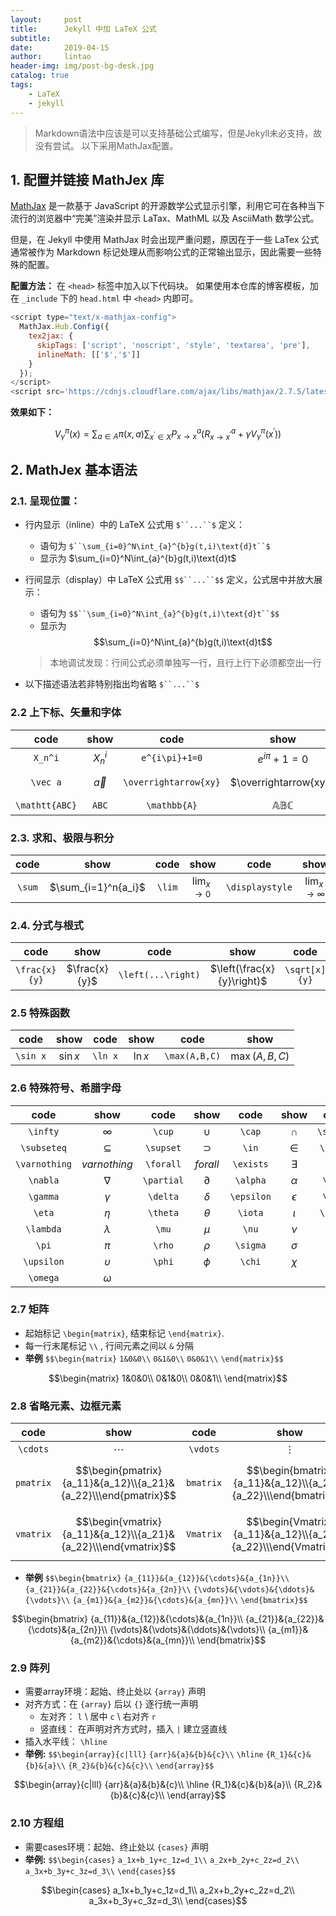 ```yaml
---
layout:     post
title:      Jekyll 中加 LaTeX 公式
subtitle:   
date:       2019-04-15
author:     lintao
header-img: img/post-bg-desk.jpg
catalog: true
tags:
    - LaTeX
    - jekyll
---
```

>Markdown语法中应该是可以支持基础公式编写，但是Jekyll未必支持，故没有尝试。
>以下采用MathJax配置。

## 1. 配置并链接 MathJex 库
[MathJax](https://www.mathjax.org/) 是一款基于 JavaScript 的开源数学公式显示引擎，利用它可在各种当下流行的浏览器中“完美”渲染并显示 LaTax、MathML 以及 AsciiMath 数学公式。

但是，在 Jekyll 中使用 MathJax 时会出现严重问题，原因在于一些 LaTex 公式通常被作为 Markdown 标记处理从而影响公式的正常输出显示，因此需要一些特殊的配置。

**配置方法：**
在 `<head>` 标签中加入以下代码块。
如果使用本仓库的博客模板，加在 `_include` 下的 `head.html` 中 `<head>` 内即可。

```javascript
<script type="text/x-mathjax-config">
  MathJax.Hub.Config({
    tex2jax: {
      skipTags: ['script', 'noscript', 'style', 'textarea', 'pre'],
      inlineMath: [['$','$']]
    }
  });
</script>
<script src='https://cdnjs.cloudflare.com/ajax/libs/mathjax/2.7.5/latest.js?config=TeX-MML-AM_CHTML' async></script>
```
**效果如下：**

$$ V_{\gamma}^{\pi}(x)=\sum_{a\in A}\pi(x,a)\sum_{x^{'}\in X}P^{a}_{x\rightarrow x}(R^{a}_{x\rightarrow x^{'}}+\gamma V^{\pi}_{\gamma}(x^{'})) $$

## 2. MathJex 基本语法
### 2.1. 呈现位置：
- 行内显示（inline）中的 LaTeX 公式用 `$``...``$` 定义：
    - 语句为 `$``\sum_{i=0}^N\int_{a}^{b}g(t,i)\text{d}t``$`
    - 显示为 $\sum_{i=0}^N\int_{a}^{b}g(t,i)\text{d}t$
- 行间显示（display）中 LaTeX 公式用 `$$``...``$$` 定义，公式居中并放大展示：
    - 语句为 `$$``\sum_{i=0}^N\int_{a}^{b}g(t,i)\text{d}t``$$`
    - 显示为
    $$\sum_{i=0}^N\int_{a}^{b}g(t,i)\text{d}t$$

    >本地调试发现：行间公式必须单独写一行，且行上行下必须都空出一行
- 以下描述语法若非特别指出均省略 `$``...``$`

### 2.2 上下标、矢量和字体

code | show | code | show | code | show |
:-: | :-: | :-: | :-: |:-:|:-:|
`X_n^i`|$X_n^i$|`e^{i\pi}+1=0`|$e^{i\pi}+1=0$|
`\vec a` | $\vec a$ | `\overrightarrow{xy}` | $\overrightarrow{xy}$ |`\overline x`|$\overline x$|  
`\mathtt{ABC}` | $\mathtt{ABC}$| `\mathbb{A}` | $\mathbb{ABC}$ |`\mathsf{A}`|$\mathsf{ABC}$

### 2.3. 求和、极限与积分

code | show | code | show | code | show |code |show|
:-: | :-: | :-: | :-: |:-:|:-:|:--:|:--:|
`\sum`|$\sum_{i=1}^n{a_i}$|`\lim`|$\lim_{x\to 0}$|`\displaystyle`|$\displaystyle\lim_{x\to \infty}$|`\int`|$\int_0^\infty{fxdx}$|

### 2.4. 分式与根式

code | show | code | show | code | show |
:-: | :-: | :-: | :-: |:-:|:-:|
`\frac{x}{y}`|$\frac{x}{y}$|`\left(...\right)`|$\left(\frac{x}{y}\right)$|`\sqrt[x]{y}`|$\sqrt[x]{y}$|

### 2.5 特殊函数

code | show | code | show | code | show |
:-: | :-: | :-: | :-: |:-:|:-:|
`\sin x`|$\sin x$|`\ln x`|$\ln x$|`\max(A,B,C)`|$\max(A,B,C)$|

### 2.6 特殊符号、希腊字母

code | show | code | show | code | show | code | show |
:-: | :-: | :-: | :-: |:-:|:-:|:--:|:--:|
`\infty`|$\infty$|`\cup`|$\cup$|`\cap`|$\cap$|`\subset`|$\subset$|
`\subseteq`|$\subseteq$|`\supset`|$\supset$|`\in`|$\in$|`\notin`|$\notin$|
`\varnothing`|$varnothing$|`\forall`|$forall$|`\exists`|$\exists$|`lnot`|$\lnot$|
`\nabla`|$\nabla$|`\partial`|$\partial$|`\alpha`|$\alpha$|`\beta`|$\beta$|
`\gamma`|$\gamma$|`\delta`|$\delta$|`\epsilon`|$\epsilon$|`\zeta`|$\zeta$|
`\eta`|$\eta$|`\theta`|$\theta$|`\iota`|$\iota$|`\kappa`|$\kappa$|
`\lambda`|$\lambda$|`\mu`|$\mu$|`\nu`|$\nu$|`\xi`|$\xi$|
`\pi`|$\pi$|`\rho`|$\rho$|`\sigma`|$\sigma$|`\tau`|$tau$|
`\upsilon`|$\upsilon$|`\phi`|$\phi$|`\chi`|$\chi$|`\psi`|$\psi$|
`\omega`|$\omega$|

### 2.7 矩阵
- 起始标记 `\begin{matrix}`, 结束标记 `\end{matrix}`.
- 每一行末尾标记 `\\` , 行间元素之间以 `&` 分隔
- **举例**
`$$\begin{matrix}`
`1&0&0\\`
`0&1&0\\`
`0&0&1\\`
`\end{matrix}$$`

$$\begin{matrix}
1&0&0\\
0&1&0\\
0&0&1\\
\end{matrix}$$

### 2.8 省略元素、边框元素

code | show | code | show | code | show |
:-: | :-: | :-: | :-: |:-:|:-:|
`\cdots`|$\cdots$|`\vdots`|$\vdots$|`\ddots`|$\ddots$|
`pmatrix`|$$\begin{pmatrix}{a_11}&{a_12}\\{a_21}&{a_22}\\\end{pmatrix}$$|`bmatrix`|$$\begin{bmatrix}{a_11}&{a_12}\\{a_21}&{a_22}\\\end{bmatrix}$$|`Bmatrix`|$$\begin{Bmatrix}{a_11}&{a_12}\\{a_21}&{a_22}\\\end{Bmatrix}$$|
`vmatrix`|$$\begin{vmatrix}{a_11}&{a_12}\\{a_21}&{a_22}\\\end{vmatrix}$$|`Vmatrix`|$$\begin{Vmatrix}{a_11}&{a_12}\\{a_21}&{a_22}\\\end{Vmatrix}$$|

- **举例**
`$$\begin{bmatrix}`
`{a_{11}}&{a_{12}}&{\cdots}&{a_{1n}}\\`
`{a_{21}}&{a_{22}}&{\cdots}&{a_{2n}}\\`
`{\vdots}&{\vdots}&{\ddots}&{\vdots}\\`
`{a_{m1}}&{a_{m2}}&{\cdots}&{a_{mn}}\\`
`\end{bmatrix}$$`

$$\begin{bmatrix}
{a_{11}}&{a_{12}}&{\cdots}&{a_{1n}}\\
{a_{21}}&{a_{22}}&{\cdots}&{a_{2n}}\\
{\vdots}&{\vdots}&{\ddots}&{\vdots}\\
{a_{m1}}&{a_{m2}}&{\cdots}&{a_{mn}}\\
\end{bmatrix}$$

### 2.9 阵列
- 需要array环境：起始、终止处以 `{array}` 声明
- 对齐方式：在 `{array}` 后以 `{}` 逐行统一声明
    - 左对齐： `l` \ 居中 `c` \ 右对齐 `r`
    - 竖直线： 在声明对齐方式时，插入 `|` 建立竖直线
- 插入水平线： `\hline`
- **举例:**
`$$\begin{array}{c|lll}`
`{arr}&{a}&{b}&{c}\\`
`\hline`
`{R_1}&{c}&{b}&{a}\\`
`{R_2}&{b}&{c}&{c}\\`
`\end{array}$$`

$$\begin{array}{c|lll}
{arr}&{a}&{b}&{c}\\
\hline
{R_1}&{c}&{b}&{a}\\
{R_2}&{b}&{c}&{c}\\
\end{array}$$
  
### 2.10 方程组
- 需要cases环境：起始、终止处以 `{cases}` 声明
- **举例:**
`$$\begin{cases}`
`a_1x+b_1y+c_1z=d_1\\`
`a_2x+b_2y+c_2z=d_2\\`
`a_3x+b_3y+c_3z=d_3\\`
`\end{cases}$$`

$$\begin{cases}
a_1x+b_1y+c_1z=d_1\\
a_2x+b_2y+c_2z=d_2\\
a_3x+b_3y+c_3z=d_3\\
\end{cases}$$
